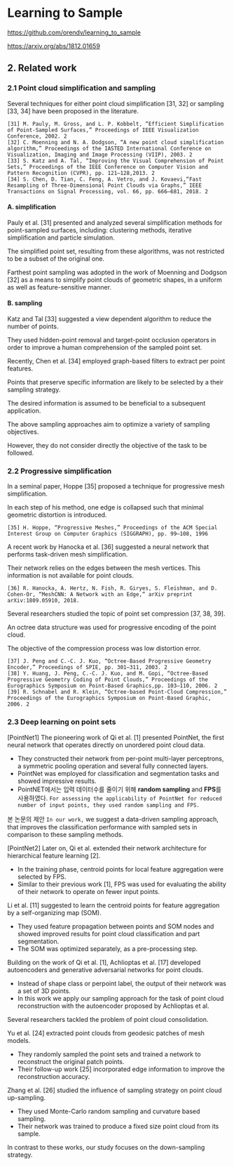 # Learning to Sample

https://github.com/orendv/learning_to_sample

https://arxiv.org/abs/1812.01659

## 2. Related work

### 2.1 Point cloud simplification and sampling 

Several techniques for either point cloud simplification [31, 32] or sampling [33, 34] have been proposed in the literature. 

```
[31] M. Pauly, M. Gross, and L. P. Kobbelt, “Efficient Simplification of Point-Sampled Surfaces,” Proceedings of IEEE Visualization Conference, 2002. 2
[32] C. Moenning and N. A. Dodgson, “A new point cloud simplification algorithm,” Proceedings of the IASTED International Conference on Visualization, Imaging and Image Processing (VIIP), 2003. 2
[33] S. Katz and A. Tal, “Improving the Visual Comprehension of Point Sets,” Proceedings of the IEEE Conference on Computer Vision and Pattern Recognition (CVPR), pp. 121–128,2013. 2
[34] S. Chen, D. Tian, C. Feng, A. Vetro, and J. Kovaevi,“Fast Resampling of Three-Dimensional Point Clouds via Graphs,” IEEE Transactions on Signal Processing, vol. 66, pp. 666–681, 2018. 2
```

#### A. simplification

Pauly et al. [31] presented and analyzed several simplification methods for point-sampled surfaces, including: clustering methods, iterative simplification and particle simulation. 

The simplified point set, resulting from these algorithms, was not restricted to be a subset of the original one. 

Farthest point sampling was adopted in the work of Moenning and Dodgson [32] as a means to simplify point clouds of geometric shapes, in a uniform as well as feature-sensitive manner.

#### B. sampling

Katz and Tal [33] suggested a view dependent algorithm to reduce the number of points. 

They used hidden-point removal and target-point occlusion operators in order to improve a human comprehension of the sampled point set. 


Recently, Chen et al. [34] employed graph-based filters to extract per point features. 

Points that preserve specific information are likely to be selected by a their sampling strategy. 

The desired information is assumed to be beneficial to a subsequent application.

The above sampling approaches aim to optimize a variety of sampling objectives. 

However, they do not consider directly the objective of the task to be followed.


### 2.2 Progressive simplification 

In a seminal paper, Hoppe [35] proposed a technique for progressive mesh simplification. 

In each step of his method, one edge is collapsed such that minimal geometric distortion is introduced.

```
[35] H. Hoppe, “Progressive Meshes,” Proceedings of the ACM Special Interest Group on Computer Graphics (SIGGRAPH), pp. 99–108, 1996
```

A recent work by Hanocka et al. [36] suggested a neural network that performs task-driven mesh simplification. 

Their network relies on the edges between the mesh vertices. This information is not available for point clouds. 

```
[36] R. Hanocka, A. Hertz, N. Fish, R. Giryes, S. Fleishman, and D. Cohen-Or, “MeshCNN: A Network with an Edge,” arXiv preprint arXiv:1809.05910, 2018.
```

Several researchers studied the topic of point set compression [37, 38, 39]. 

An octree data structure was used for progressive encoding of the point cloud. 

The objective of the compression process was low distortion error.
```
[37] J. Peng and C.-C. J. Kuo, “Octree-Based Progressive Geometry Encoder,” Proceedings of SPIE, pp. 301–311, 2003. 2 
[38] Y. Huang, J. Peng, C.-C. J. Kuo, and M. Gopi, “Octree-Based Progressive Geometry Coding of Point Clouds,” Proceedings of the Eurographics Symposium on Point-Based Graphics,pp. 103–110, 2006. 2
[39] R. Schnabel and R. Klein, “Octree-based Point-Cloud Compression,” Proceedings of the Eurographics Symposium on Point-Based Graphic, 2006. 2
```

### 2.3 Deep learning on point sets 

[PointNet1] The pioneering work of Qi et al. [1] presented PointNet, the first neural network that operates directly on unordered point cloud data. 
- They constructed their network from per-point multi-layer perceptrons, a symmetric pooling operation and several fully connected layers. 
- PointNet was employed for classification and segmentation tasks and showed impressive results. 
- PointNET에서는 입력 데이터수를 줄이기 위해 **random sampling** and **FPS**를 사용하였다. `For assessing the applicability of PointNet for reduced number of input points, they used random sampling and FPS. `

본 논문의 제안 `In our work,` we suggest a data-driven sampling approach, that improves the classification performance with sampled sets in comparison to these sampling methods.

[PointNet2] Later on, Qi et al. extended their network architecture for hierarchical feature learning [2]. 
- In the training phase, centroid points for local feature aggregation were selected by FPS. 
- Similar to their previous work [1], FPS was used for evaluating the ability of their network to operate on fewer input points.

Li et al. [11] suggested to learn the centroid points for feature aggregation by a self-organizing map (SOM). 
- They used feature propagation between points and SOM nodes and showed improved results for point cloud classification and part segmentation. 
- The SOM was optimized separately, as a pre-processing step.

Building on the work of Qi et al. [1], Achlioptas et al. [17] developed autoencoders and generative adversarial networks for point clouds. 
- Instead of shape class or perpoint label, the output of their network was a set of 3D points. 
- In this work we apply our sampling approach for the task of point cloud reconstruction with the autoencoder proposed by Achlioptas et al.

Several researchers tackled the problem of point cloud consolidation. 

Yu et al. [24] extracted point clouds from geodesic patches of mesh models. 
- They randomly sampled the point sets and trained a network to reconstruct the original patch points. 
- Their follow-up work [25] incorporated edge information to improve the reconstruction accuracy.

Zhang et al. [26] studied the influence of sampling strategy on point cloud up-sampling. 
- They used Monte-Carlo random sampling and curvature based sampling. 
- Their network was trained to produce a fixed size point cloud from its sample. 

In contrast to these works, our study focuses on the down-sampling strategy.
